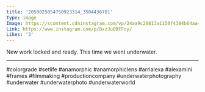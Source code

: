 ```yaml
---
title: '2050025054750923314_3504436781'
Type: image
Image: https://scontent.cdninstagram.com/vp/24aa9c20813a1150f4384b64aa457c83/5D69DC7F/t51.2885-15/sh0.08/e35/s640x640/60905113_1328626680621223_7889323188519312268_n.jpg?_nc_ht=scontent.cdninstagram.com
Link: https://www.instagram.com/p/BxzJu0BFFoy/
Likes: '3'
---
```


New work locked and ready. This time we went underwater. 
______________________________
#colorgrade #setlife  #anamorphic #anamorphiclens #arrialexa #alexamini #frames #filmmaking #productioncompany #underwaterphotography #underwater #underwaterphoto #underwaterworld